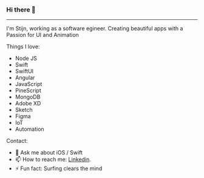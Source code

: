 ### Hi there 👋
----

I'm Stijn, working as a software egineer. Creating beautiful apps with a Passion for UI and Animation

Things I love:
  - Node JS
  - Swift
  - SwiftUI
  - Angular
  - JavaScript
  - PineScript
  - MongoDB
  - Adobe XD
  - Sketch
  - Figma
  - IoT
  - Automation
 
Contact:
  - 💬 Ask me about iOS / Swift
  - 📫 How to reach me: [Linkedin](https://www.linkedin.com/in/sj-kramer/).
  - ⚡ Fun fact: Surfing clears the mind
